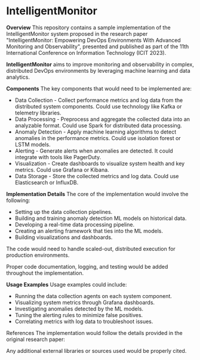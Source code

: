 # IntelligentMonitor

**Overview**
This repository contains a sample implementation of the IntelligentMonitor system proposed in the research paper "IntelligentMonitor: Empowering DevOps Environments With Advanced Monitoring and Observability", presented and published as part of the 11th International Conference on Information Technology (ICIT 2023).

**IntelligentMonitor** aims to improve monitoring and observability in complex, distributed DevOps environments by leveraging machine learning and data analytics.

**Components**
The key components that would need to be implemented are:

* Data Collection - Collect performance metrics and log data from the distributed system components. Could use technology like Kafka or telemetry libraries.
* Data Processing - Preprocess and aggregate the collected data into an analyzable format. Could use Spark for distributed data processing.
* Anomaly Detection - Apply machine learning algorithms to detect anomalies in the performance metrics. Could use isolation forest or LSTM models.
* Alerting - Generate alerts when anomalies are detected. It could integrate with tools like PagerDuty.
* Visualization - Create dashboards to visualize system health and key metrics. Could use Grafana or Kibana.
* Data Storage - Store the collected metrics and log data. Could use Elasticsearch or InfluxDB.


**Implementation Details**
The core of the implementation would involve the following:

* Setting up the data collection pipelines.
* Building and training anomaly detection ML models on historical data.
* Developing a real-time data processing pipeline.
* Creating an alerting framework that ties into the ML models.
* Building visualizations and dashboards.

The code would need to handle scaled-out, distributed execution for production environments.

Proper code documentation, logging, and testing would be added throughout the implementation.

**Usage Examples**
Usage examples could include:

* Running the data collection agents on each system component.
* Visualizing system metrics through Grafana dashboards.
* Investigating anomalies detected by the ML models.
* Tuning the alerting rules to minimize false positives.
* Correlating metrics with log data to troubleshoot issues.


References
The implementation would follow the details provided in the original research paper:

Any additional external libraries or sources used would be properly cited.
